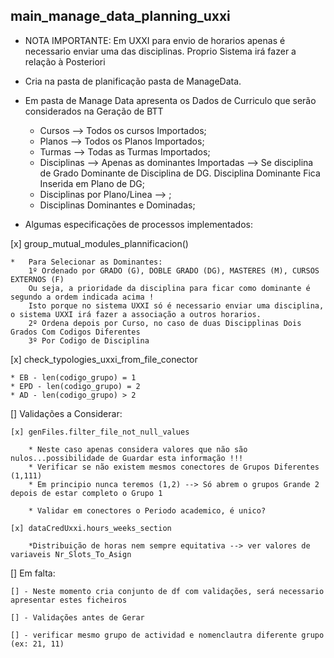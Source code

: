 ## main_manage_data_planning_uxxi 

* NOTA IMPORTANTE: Em UXXI para envio de horarios apenas é necessario enviar uma das disciplinas. Proprio Sistema irá fazer a relação à Posteriori
* Cria na pasta de planificação pasta de ManageData.
* Em pasta de Manage Data apresenta os Dados de Curriculo que serão considerados na Geração de BTT

    - Cursos --> Todos os cursos Importados;
    - Planos --> Todos os Planos Importados;
    - Turmas --> Todas as Turmas Importados;
    - Disciplinas --> Apenas as dominantes Importadas --> Se disciplina de Grado Dominante de Disciplina de DG. Disciplina Dominante Fica Inserida em Plano de DG;
    - Disciplinas por Plano/Linea --> ;
    - Disciplinas Dominantes e Dominadas;

* Algumas especificações de processos implementados:

[x] group_mutual_modules_plannificacion()

    *   Para Selecionar as Dominantes:
        1º Ordenado por GRADO (G), DOBLE GRADO (DG), MASTERES (M), CURSOS EXTERNOS (F)
        Ou seja, a prioridade da disciplina para ficar como dominante é segundo a ordem indicada acima !
        Isto porque no sistema UXXI só é necessario enviar uma disciplina, o sistema UXXI irá fazer a associação a outros horarios.
        2º Ordena depois por Curso, no caso de duas Discipplinas Dois Grados Com Codigos Diferentes
        3º Por Codigo de Disciplina

[x] check_typologies_uxxi_from_file_conector

    * EB - len(codigo_grupo) = 1
    * EPD - len(codigo_grupo) = 2 
    * AD - len(codigo_grupo) > 2


[] Validações a Considerar:

    [x] genFiles.filter_file_not_null_values

        * Neste caso apenas considera valores que não são nulos...possibilidade de Guardar esta informação !!!
        * Verificar se não existem mesmos conectores de Grupos Diferentes (1,111)
        * Em principio nunca teremos (1,2) --> Só abrem o grupos Grande 2 depois de estar completo o Grupo 1 

        * Validar em conectores o Periodo academico, é unico?

    [x] dataCredUxxi.hours_weeks_section

        *Distribuição de horas nem sempre equitativa --> ver valores de variaveis Nr_Slots_To_Asign

[] Em falta:


    [] - Neste momento cria conjunto de df com validações, será necessario apresentar estes ficheiros

    [] - Validações antes de Gerar

    [] - verificar mesmo grupo de actividad e nomenclautra diferente grupo (ex: 21, 11)
